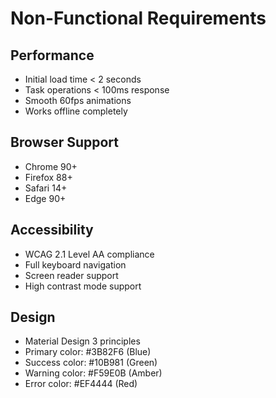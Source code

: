 # Non-Functional Requirements

## Performance
- Initial load time < 2 seconds
- Task operations < 100ms response
- Smooth 60fps animations
- Works offline completely

## Browser Support
- Chrome 90+
- Firefox 88+
- Safari 14+
- Edge 90+

## Accessibility
- WCAG 2.1 Level AA compliance
- Full keyboard navigation
- Screen reader support
- High contrast mode support

## Design
- Material Design 3 principles
- Primary color: #3B82F6 (Blue)
- Success color: #10B981 (Green)
- Warning color: #F59E0B (Amber)
- Error color: #EF4444 (Red)